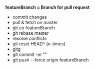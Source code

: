 **featureBranch = Branch for pull request**

* commit changes
* pull & fetch on master
* git co featureBranch
* git rebase master
* resolve conflicts
* git reset HEAD^ {n-times}
* gitg
* git commit -m ""
* git push --force origin featureBranch